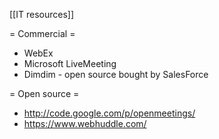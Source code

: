 [[IT resources]]


= Commercial =

* WebEx
* Microsoft LiveMeeting
* Dimdim - open source bought by SalesForce


= Open source =

* http://code.google.com/p/openmeetings/
* https://www.webhuddle.com/
